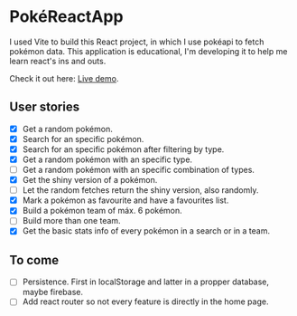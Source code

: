 # PokéReactApp
I used Vite to build this React project, in which I use pokéapi to fetch pokémon data. This application is educational, I'm developing it to help me learn react's ins and outs.
<p>Check it out here: <a href="https://andrespradomorgaz.com/pokereactapp/">Live demo</a>.</p>

## User stories
- [x] Get a random pokémon.
- [x] Search for an specific pokémon.
- [x] Search for an specific pokémon after filtering by type.
- [x] Get a random pokémon with an specific type.
- [ ] Get a random pokémon with an specific combination of types.
- [x] Get the shiny version of a pokémon.
- [ ] Let the random fetches return the shiny version, also randomly.
- [x] Mark a pokémon as favourite and have a favourites list.
- [x] Build a pokémon team of máx. 6 pokémon.
- [ ] Build more than one team.
- [x] Get the basic stats info of every pokémon in a search or in a team.

## To come
- [ ] Persistence. First in localStorage and latter in a propper database, maybe firebase.
- [ ] Add react router so not every feature is directly in the home page.